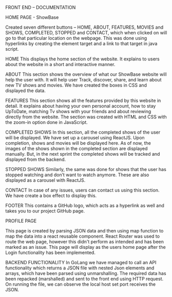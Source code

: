 FRONT END – DOCUMENTATION

HOME PAGE - ShowBase

Created seven different buttons – HOME, ABOUT, FEATURES, MOVIES and SHOWS, COMPLETED, STOPPED and CONTACT, which when clicked on will go to that particular location on the webpage. This was done using hyperlinks by creating the element target and a link to that target in java script.

HOME
This displays the home section of the website. It explains to users about the website in a short and interactive manner.

ABOUT
This section shows the overview of what our ShowBase website will help the user with. It will help user Track, discover, share, and learn about new TV shows and movies. We have created the boxes in CSS and displayed the data.

FEATURES
This section shows all the features provided by this website in detail. It explains about having your own personal account, how to stay UpToDate, matching Tv shows with your friends and about reviewing directly from the website. The section was created with HTML and CSS with the zoom-in option done in JavaScript.

COMPLETED SHOWS
In this section, all the completed shows of the user will be displayed. We have set up a carousel using ReactJS. Upon completion, shows and movies will be displayed here. As of now, the images of the shows shown in the completed section are displayed manually. But, in the next sprint the completed shows will be tracked and displayed from the backend.

STOPPED SHOWS
Similarly, the same was done for shows that the user has stopped watching and don’t want to watch anymore. These are also displayed as a carousel with ReactJS.

CONTACT
In case of any issues, users can contact us using this section. We have create a box effect to display this.

FOOTER
This contains a GitHub logo, which acts as a hyperlink as well and takes you to our project GitHub page.

PROFILE PAGE

This page is created by parsing JSON data and then using map function to map the data into a react reusable component. React Router was used to route the web page, however this didn't perform as intended and has been marked as an issue.
This page will display as the users home page after the Login functionality has been implemented.


BACKEND FUNCTIONALITY
In GoLang we have managed to call an API functionality which returns a JSON file with nested Json elements and arrays, which have been parsed using unmarshalling.
The required data has been repacked (marshalled) and sent to the front end using HTTP request.
On running the file, we can observe the local host set port receives the JSON.